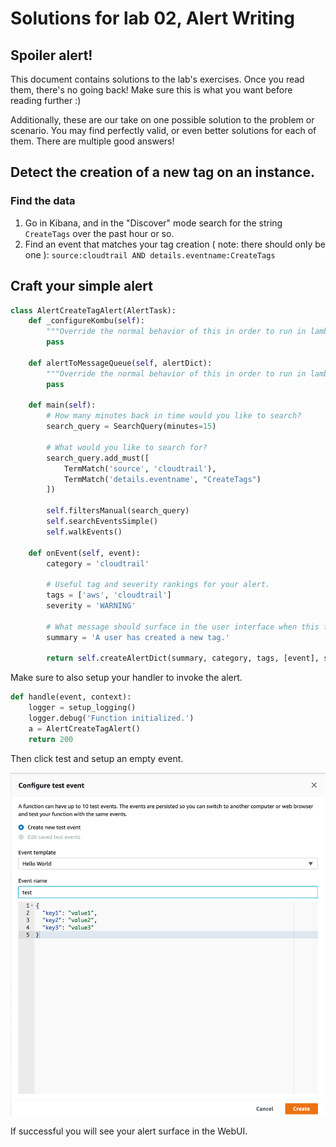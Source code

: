 # Solutions for lab 02, Alert Writing

## Spoiler alert!

This document contains solutions to the lab's exercises. Once you read them, there's no going back!  Make sure this is
what you want before reading further :)

Additionally, these are our take on one possible solution to the problem or scenario. You may find perfectly valid, or
even better solutions for each of them. There are multiple good answers!

## Detect the creation of a new tag on an instance.
### Find the data

1. Go in Kibana, and in the "Discover" mode search for the string `CreateTags` over the past hour or so.
2. Find an event that matches your tag creation ( note: there should only be one ): `source:cloudtrail AND details.eventname:CreateTags`

## Craft your simple alert

```python
class AlertCreateTagAlert(AlertTask):
    def _configureKombu(self):
        """Override the normal behavior of this in order to run in lambda."""
        pass

    def alertToMessageQueue(self, alertDict):
        """Override the normal behavior of this in order to run in lambda."""
        pass

    def main(self):
        # How many minutes back in time would you like to search?
        search_query = SearchQuery(minutes=15)

        # What would you like to search for?
        search_query.add_must([
            TermMatch('source', 'cloudtrail'),
            TermMatch('details.eventname', "CreateTags")
        ])

        self.filtersManual(search_query)
        self.searchEventsSimple()
        self.walkEvents()

    def onEvent(self, event):
        category = 'cloudtrail'

        # Useful tag and severity rankings for your alert.
        tags = ['aws', 'cloudtrail']
        severity = 'WARNING'

        # What message should surface in the user interface when this fires?
        summary = 'A user has created a new tag.'

        return self.createAlertDict(summary, category, tags, [event], severity)
```

Make sure to also setup your handler to invoke the alert.

```python
def handle(event, context):
    logger = setup_logging()
    logger.debug('Function initialized.')
    a = AlertCreateTagAlert()
    return 200
```

Then click test and setup an empty event.  

![Solution 2](img/solution_2-1.png)

If successful you will see your alert surface in the WebUI.
